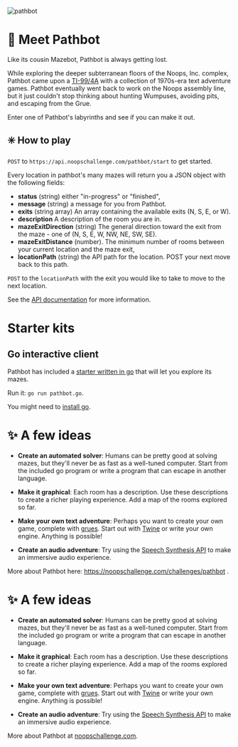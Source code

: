 
![pathbot](https://user-images.githubusercontent.com/212941/60119358-19978f00-9733-11e9-8231-79849f651541.png)

# 👋 Meet Pathbot

Like its cousin Mazebot, Pathbot is always getting lost.

While exploring the deeper subterranean floors of the Noops, Inc. complex, Pathbot came upon a [TI-99/4A](https://en.wikipedia.org/wiki/Texas_Instruments_TI-99/4A) with a collection of 1970s-era text adventure games. Pathbot eventually went back to work on the Noops assembly line, but it just couldn't stop thinking about hunting Wumpuses, avoiding pits, and escaping from the Grue.

Enter one of Pathbot's labyrinths and see if you can make it out.

## ✳️ How to play

`POST` to `https://api.noopschallenge.com/pathbot/start` to get started.

Every location in pathbot's many mazes will return you a JSON object with the following fields:

- **status** (string) either "in-progress" or "finished",
- **message** (string) a message for you from Pathbot.
- **exits** (string array) An array containing the available exits (N, S, E, or W).
- **description** A description of the room you are in.
- **mazeExitDirection** (string) The general direction toward the exit from the maze - one of (N, S, E, W, NW, NE, SW, SE).
- **mazeExitDistance** (number). The minimum number of rooms between your current location and the maze exit,
- **locationPath** (string) the API path for the location. POST your next move back to this path.

`POST` to the `locationPath` with the exit you would like to take to move to the next location.

See the [API documentation](./API.md) for more information.

# Starter kits

## Go interactive client

Pathbot has included a [starter written in go](./pathbot.go) that will let you explore its mazes.

Run it: `go run pathbot.go`.

You might need to [install go](https://golang.org/doc/install#install).

# ✨ A few ideas

- **Create an automated solver**: Humans can be pretty good at solving mazes, but they'll never be as fast as a well-tuned computer. Start from the included go program or write a program that can escape in another language.

- **Make it graphical**: Each room has a description. Use these descriptions to create a richer playing experience. Add a map of the rooms explored so far.

- **Make your own text adventure**: Perhaps you want to create your own game, complete with [grues](https://en.wikipedia.org/wiki/Grue_%28monster%29). Start out with [Twine](https://twinery.org/) or write your own engine. Anything is possible!

- **Create an audio adventure**: Try using the [Speech Synthesis API](https://developer.mozilla.org/en-US/docs/Web/API/SpeechSynthesis) to make an immersive audio experience.

More about Pathbot here: https://noopschallenge.com/challenges/pathbot
.

# ✨ A few ideas

- **Create an automated solver**: Humans can be pretty good at solving mazes, but they'll never be as fast as a well-tuned computer. Start from the included go program or write a program that can escape in another language.

- **Make it graphical**: Each room has a description. Use these descriptions to create a richer playing experience. Add a map of the rooms explored so far.

- **Make your own text adventure**: Perhaps you want to create your own game, complete with [grues](https://en.wikipedia.org/wiki/Grue_%28monster%29). Start out with [Twine](https://twinery.org/) or write your own engine. Anything is possible!

- **Create an audio adventure**: Try using the [Speech Synthesis API](https://developer.mozilla.org/en-US/docs/Web/API/SpeechSynthesis) to make an immersive audio experience.

More about Pathbot at [noopschallenge.com](https://noopschallenge.com/challenges/pathbot).
